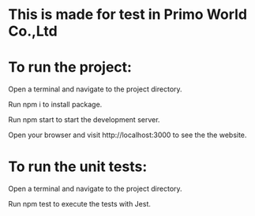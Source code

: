 # This is made for test in Primo World Co.,Ltd

# To run the project:


 Open a terminal and navigate to the project directory.

 Run npm i to install package.
 
 Run npm start to start the development server.

 Open your browser and visit http://localhost:3000 to see the the website.


# To run the unit tests:


 Open a terminal and navigate to the project directory.

 Run npm test to execute the tests with Jest.
